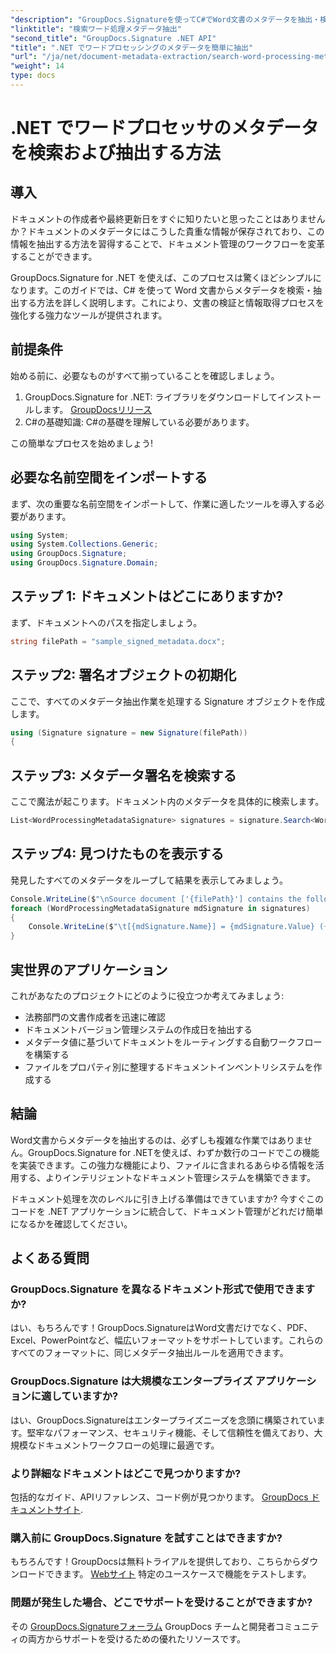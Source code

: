 ```yaml
---
"description": "GroupDocs.Signatureを使ってC#でWord文書のメタデータを抽出・検索する方法を学びましょう。このステップバイステップガイドでドキュメント管理を簡素化しましょう。"
"linktitle": "検索ワード処理メタデータ抽出"
"second_title": "GroupDocs.Signature .NET API"
"title": ".NET でワードプロセッシングのメタデータを簡単に抽出"
"url": "/ja/net/document-metadata-extraction/search-word-processing-metadata-extraction/"
"weight": 14
type: docs
---
```

# .NET でワードプロセッサのメタデータを検索および抽出する方法

## 導入

ドキュメントの作成者や最終更新日をすぐに知りたいと思ったことはありませんか？ドキュメントのメタデータにはこうした貴重な情報が保存されており、この情報を抽出する方法を習得することで、ドキュメント管理のワークフローを変革することができます。

GroupDocs.Signature for .NET を使えば、このプロセスは驚くほどシンプルになります。このガイドでは、C# を使って Word 文書からメタデータを検索・抽出する方法を詳しく説明します。これにより、文書の検証と情報取得プロセスを強化する強力なツールが提供されます。

## 前提条件

始める前に、必要なものがすべて揃っていることを確認しましょう。

1. GroupDocs.Signature for .NET: ライブラリをダウンロードしてインストールします。 [GroupDocsリリース](https://releases.groupdocs.com/signature/net/)
2. C#の基礎知識: C#の基礎を理解している必要があります。

この簡単なプロセスを始めましょう!

## 必要な名前空間をインポートする

まず、次の重要な名前空間をインポートして、作業に適したツールを導入する必要があります。

```csharp
using System;
using System.Collections.Generic;
using GroupDocs.Signature;
using GroupDocs.Signature.Domain;
```

## ステップ 1: ドキュメントはどこにありますか?

まず、ドキュメントへのパスを指定しましょう。

```csharp
string filePath = "sample_signed_metadata.docx";
```

## ステップ2: 署名オブジェクトの初期化

ここで、すべてのメタデータ抽出作業を処理する Signature オブジェクトを作成します。

```csharp
using (Signature signature = new Signature(filePath))
{
```

## ステップ3: メタデータ署名を検索する

ここで魔法が起こります。ドキュメント内のメタデータを具体的に検索します。

```csharp
List<WordProcessingMetadataSignature> signatures = signature.Search<WordProcessingMetadataSignature>(SignatureType.Metadata);
```

## ステップ4: 見つけたものを表示する

発見したすべてのメタデータをループして結果を表示してみましょう。

```csharp
Console.WriteLine($"\nSource document ['{filePath}'] contains the following signatures:");
foreach (WordProcessingMetadataSignature mdSignature in signatures)
{
    Console.WriteLine($"\t[{mdSignature.Name}] = {mdSignature.Value} ({mdSignature.Type})");
}
```

## 実世界のアプリケーション

これがあなたのプロジェクトにどのように役立つか考えてみましょう:
- 法務部門の文書作成者を迅速に確認
- ドキュメントバージョン管理システムの作成日を抽出する
- メタデータ値に基づいてドキュメントをルーティングする自動ワークフローを構築する
- ファイルをプロパティ別に整理するドキュメントインベントリシステムを作成する

## 結論

Word文書からメタデータを抽出するのは、必ずしも複雑な作業ではありません。GroupDocs.Signature for .NETを使えば、わずか数行のコードでこの機能を実装できます。この強力な機能により、ファイルに含まれるあらゆる情報を活用する、よりインテリジェントなドキュメント管理システムを構築できます。

ドキュメント処理を次のレベルに引き上げる準備はできていますか? 今すぐこのコードを .NET アプリケーションに統合して、ドキュメント管理がどれだけ簡単になるかを確認してください。

## よくある質問

### GroupDocs.Signature を異なるドキュメント形式で使用できますか?

はい、もちろんです！GroupDocs.SignatureはWord文書だけでなく、PDF、Excel、PowerPointなど、幅広いフォーマットをサポートしています。これらのすべてのフォーマットに、同じメタデータ抽出ルールを適用できます。

### GroupDocs.Signature は大規模なエンタープライズ アプリケーションに適していますか?

はい、GroupDocs.Signatureはエンタープライズニーズを念頭に構築されています。堅牢なパフォーマンス、セキュリティ機能、そして信頼性を備えており、大規模なドキュメントワークフローの処理に最適です。

### より詳細なドキュメントはどこで見つかりますか?

包括的なガイド、APIリファレンス、コード例が見つかります。 [GroupDocs ドキュメントサイト](https://tutorials。groupdocs.com/signature/net/).

### 購入前に GroupDocs.Signature を試すことはできますか?

もちろんです！GroupDocsは無料トライアルを提供しており、こちらからダウンロードできます。 [Webサイト](https://releases.groupdocs.com/) 特定のユースケースで機能をテストします。

### 問題が発生した場合、どこでサポートを受けることができますか?

その [GroupDocs.Signatureフォーラム](https://forum.groupdocs.com/c/signature/13) GroupDocs チームと開発者コミュニティの両方からサポートを受けるための優れたリソースです。